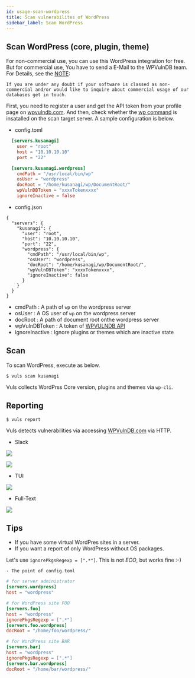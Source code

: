 ```yaml
---
id: usage-scan-wordpress
title: Scan vulnerabilites of WordPress
sidebar_label: Scan WordPress
---
```


## Scan WordPress (core, plugin, theme)

For non-commercial use, you can use this WordPress integration for free.
But for commercial use, You have to send a E-Mail to the WPVulnDB team.
For Details, see the [NOTE](https://wpvulndb.com/api):
```
If you are under any doubt if your software is classed as non-commercial and/or would like to inquire about commercial usage of our databases get in touch.
```

First, you need to register a user and get the API token from your profile page on [wpvulndb.com](https://wpvulndb.com/).
And then, check whether the [wp command](https://wp-cli.org/)  is insatalled on the scan target server.
A sample configuration is below.

- config.toml

```toml
  [servers.kusanagi]
    user = "root"
    host = "10.10.10.10"
    port = "22"

  [servers.kusanagi.wordpress]
    cmdPath = "/usr/local/bin/wp"
    osUser = "wordpress"
    docRoot = "/home/kusanagi/wp/DocumentRoot/"
    wpVulnDBToken = "xxxxTokenxxxx"
    ignoreInactive = false
```

- config.json

```
{
  "servers": {
    "kusanagi": {
      "user": "root",
      "host": "10.10.10.10",
      "port": "22",
      "wordpress": {
        "cmdPath": "/usr/local/bin/wp",
        "osUser": "wordpress",
        "docRoot": "/home/kusanagi/wp/DocumentRoot/",
        "wpVulnDBToken": "xxxxTokenxxxx",
        "ignoreInactive": false
      }
    }
  }
}
```

- cmdPath :  A path of `wp` on the wordpress server
- osUser : A OS user of `wp` on the wordpress server
- docRoot : A path of document root onthe wordpress server
- wpVulnDBToken :  A token of [WPVULNDB API](https://wpvulndb.com/api)
- ignoreInactive : Ignore plugins or themes which are inactive state 

## Scan

To scan WordPress, execute as below.

```
$ vuls scan kusanagi
```

Vuls collects WordPrss Core version, plugins and themes via `wp-cli`.


## Reporting

```
$ vuls report
```

Vuls detects vulnerabilities via accessing [WPVulnDB.com](https://wpvulndb.com/api) via HTTP.

- Slack

![](https://user-images.githubusercontent.com/534611/55537047-402ac880-56f6-11e9-998d-f270a746f90f.png)

![](https://user-images.githubusercontent.com/534611/55537042-3c974180-56f6-11e9-9daa-2b1d56bd84bd.png)

- TUI

![](https://user-images.githubusercontent.com/534611/55537295-d5c65800-56f6-11e9-9458-23128fbbf996.png)

- Full-Text

![](https://user-images.githubusercontent.com/534611/55536870-da3e4100-56f5-11e9-9874-863ba7346966.png)

## Tips	

- If you have some virtual WordPres sites in a server.
- If you want a report of only WordPress without OS packages.

Let's use `ignorePkgsRegexp = [".*"]`. This is not *ECO*, but works fine :-)

    - The point of config.toml

```toml
# for server administrator
[servers.wordpress]
host = "wordpress"

# for WordPress site FOO
[servers.foo]
host = "wordpress"
ignorePkgsRegexp = [".*"]
[servers.foo.wordpress]
docRoot = "/home/foo/wordpress/"

# for WordPress site BAR
[servers.bar]
host = "wordpress"
ignorePkgsRegexp = [".*"]
[servers.bar.wordpress]
docRoot = "/home/bar/wordpress/"
```
